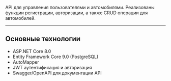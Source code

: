 API для управления пользователями и автомобилями. Реализованы функции регистрации, авторизации, а также CRUD операции для автомобилей.

---

## Основные технологии

- ASP.NET Core 8.0
- Entity Framework Core 9.0 (PostgreSQL)
- AutoMapper
- JWT аутентификация и авторизация
- Swagger/OpenAPI для документации API
